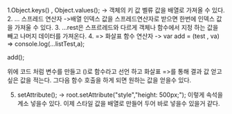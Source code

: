 1.Object.keys() , Object.values();
-> 객체의 키 값 벨류 값을 배열로 가져올 수 있다.
2. ... 스프레드 연산자
->배열 인덱스 값을 스프레드연산자로 받으면 한번에 인덱스 값을 가져울 수 있다.
3. ...rest은 스프르레드와 다르게 객체나 함수에서 지정 하는 값을 빼고 나머지 데이터를 가져온다.
4. => 화살표 함수 연산자
-> var add = (test , va) => console.log(...listTest,a); 
 
add();

위에 코드 처럼 변수를 만들고 ()로 함수라고 선언 하고
화살표 =>를 통해 결과 값 얻고 싶은 값을 적는다.
그다음 함수 호출을 하게 되면 원하는 값을 얻을수 있다.



5. setAttribute();
-> root.setAttribute("style","height: 500px;");
이렇게 속석을 계소 넣을수 있다. 이제 스타일 값을 배열로 만들어 두어 바로 넣을수 있을거 같다.